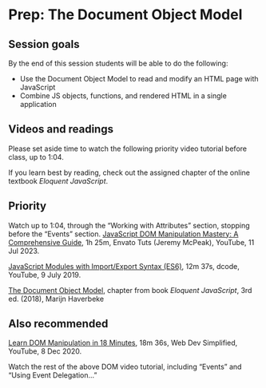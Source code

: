 # Prep:  The Document Object Model

## Session goals

By the end of this session students will be able to do the following:

  - Use the Document Object Model to read and modify an HTML page with
    JavaScript
  - Combine JS objects, functions, and rendered HTML in a single application

## Videos and readings

Please set aside time to watch the following priority video tutorial before
class, up to 1:04.

If you learn best by reading, check out the assigned chapter of the online
textbook _Eloquent JavaScript_.

## Priority

Watch up to 1:04, through the “Working with Attributes” section, stopping before the “Events” section. [JavaScript DOM Manipulation Mastery: A Comprehensive Guide](https://www.youtube.com/watch?v=BGkc6dKUZ84), 1h 25m, Envato Tuts (Jeremy McPeak), YouTube, 11 Jul 2023.

[JavaScript Modules with Import/Export Syntax (ES6)](https://www.youtube.com/watch?v=s9kNndJLOjg), 12m 37s, dcode, YouTube, 9 July 2019.

[The Document Object Model](https://eloquentjavascript.net/14_dom.html), chapter from book _Eloquent JavaScript_, 3rd ed. (2018), Marijn Haverbeke

## Also recommended

[Learn DOM Manipulation in 18 Minutes](https://youtu.be/y17RuWkWdn8), 18m 36s, Web Dev Simplified, YouTube, 8 Dec 2020.

Watch the rest of the above DOM video tutorial, including “Events” and “Using Event
Delegation...”
